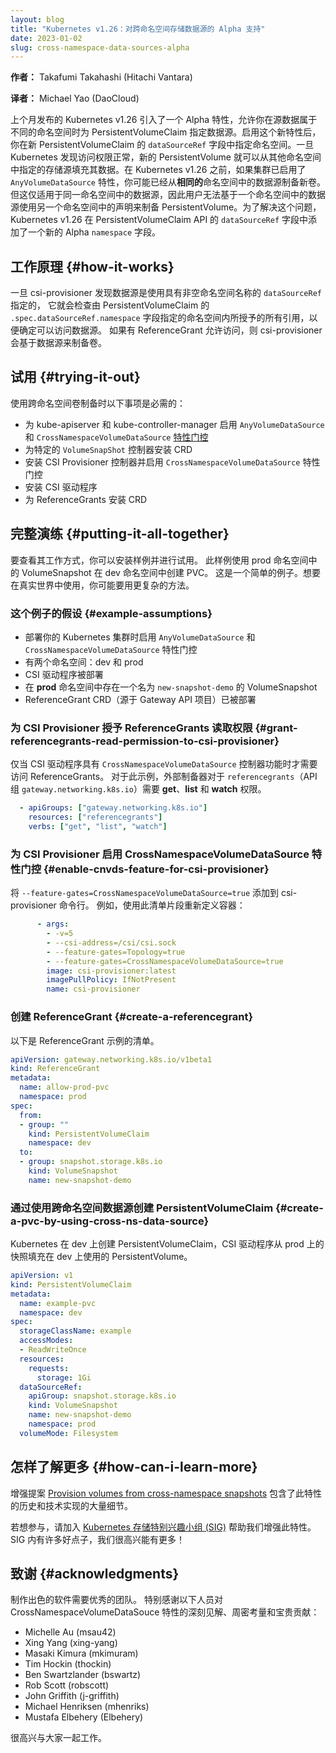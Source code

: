 ```yaml
---
layout: blog
title: "Kubernetes v1.26：对跨命名空间存储数据源的 Alpha 支持"
date: 2023-01-02
slug: cross-namespace-data-sources-alpha
---
```

<!--
layout: blog
title: "Kubernetes v1.26: Alpha support for cross-namespace storage data sources"
date: 2023-01-02
slug: cross-namespace-data-sources-alpha
-->

<!--
**Author:** Takafumi Takahashi (Hitachi Vantara)
-->
**作者：** Takafumi Takahashi (Hitachi Vantara)

**译者：** Michael Yao (DaoCloud)

<!--
Kubernetes v1.26, released last month, introduced an alpha feature that
lets you specify a data source for a PersistentVolumeClaim, even where the source
data belong to a different namespace.
With the new feature enabled, you specify a namespace in the `dataSourceRef` field of
a new PersistentVolumeClaim. Once Kubernetes checks that access is OK, the new
PersistentVolume can populate its data from the storage source specified in that other
namespace.
Before Kubernetes v1.26, provided your cluster had the `AnyVolumeDataSource` feature enabled,
you could already provision new volumes from a data source in the **same**
namespace.
However, that only worked for the data source in the same namespace,
therefore users couldn't provision a PersistentVolume with a claim
in one namespace from a data source in other namespace.
To solve this problem, Kubernetes v1.26 added a new alpha `namespace` field
to `dataSourceRef` field in PersistentVolumeClaim the API.
-->
上个月发布的 Kubernetes v1.26 引入了一个 Alpha 特性，允许你在源数据属于不同的命名空间时为
PersistentVolumeClaim 指定数据源。启用这个新特性后，你在新 PersistentVolumeClaim 的
`dataSourceRef` 字段中指定命名空间。一旦 Kubernetes 发现访问权限正常，新的 PersistentVolume
就可以从其他命名空间中指定的存储源填充其数据。在 Kubernetes v1.26 之前，如果集群已启用了
`AnyVolumeDataSource` 特性，你可能已经从**相同的**命名空间中的数据源制备新卷。
但这仅适用于同一命名空间中的数据源，因此用户无法基于一个命名空间中的数据源使用另一个命名空间中的声明来制备
PersistentVolume。为了解决这个问题，Kubernetes v1.26 在 PersistentVolumeClaim API 的
`dataSourceRef` 字段中添加了一个新的 Alpha `namespace` 字段。

<!--
## How it works

Once the csi-provisioner finds that a data source is specified with a `dataSourceRef` that
has a non-empty namespace name,
it checks all reference grants within the namespace that's specified by the`.spec.dataSourceRef.namespace`
field of the PersistentVolumeClaim, in order to see if access to the data source is allowed.
If any ReferenceGrant allows access, the csi-provisioner provisions a volume from the data source.
-->
## 工作原理   {#how-it-works}

一旦 csi-provisioner 发现数据源是使用具有非空命名空间名称的 `dataSourceRef` 指定的，
它就会检查由 PersistentVolumeClaim 的 `.spec.dataSourceRef.namespace`
字段指定的命名空间内所授予的所有引用，以便确定可以访问数据源。
如果有 ReferenceGrant 允许访问，则 csi-provisioner 会基于数据源来制备卷。

<!--
## Trying it out

The following things are required to use cross namespace volume provisioning:

* Enable the `AnyVolumeDataSource` and `CrossNamespaceVolumeDataSource` [feature gates](/docs/reference/command-line-tools-reference/feature-gates/) for the kube-apiserver and kube-controller-manager
* Install a CRD for the specific `VolumeSnapShot` controller
* Install the CSI Provisioner controller and enable the `CrossNamespaceVolumeDataSource` feature gate
* Install the CSI driver
* Install a CRD for ReferenceGrants
-->
## 试用   {#trying-it-out}

使用跨命名空间卷制备时以下事项是必需的：

* 为 kube-apiserver 和 kube-controller-manager 启用 `AnyVolumeDataSource` 和
  `CrossNamespaceVolumeDataSource` [特性门控](/zh-cn/docs/reference/command-line-tools-reference/feature-gates/)
* 为特定的 `VolumeSnapShot` 控制器安装 CRD
* 安装 CSI Provisioner 控制器并启用 `CrossNamespaceVolumeDataSource` 特性门控
* 安装 CSI 驱动程序
* 为 ReferenceGrants 安装 CRD

<!--
## Putting it all together

To see how this works, you can install the sample and try it out.
This sample do to create PVC in dev namespace from VolumeSnapshot in prod namespace.
That is a simple example. For real world use, you might want to use a more complex approach.
-->
## 完整演练  {#putting-it-all-together}

要查看其工作方式，你可以安装样例并进行试用。
此样例使用 prod 命名空间中的 VolumeSnapshot 在 dev 命名空间中创建 PVC。
这是一个简单的例子。想要在真实世界中使用，你可能要用更复杂的方法。

<!--
### Assumptions for this example {#example-assumptions}

* Your Kubernetes cluster was deployed with `AnyVolumeDataSource` and `CrossNamespaceVolumeDataSource` feature gates enabled
* There are two namespaces, dev and prod
* CSI driver is being deployed
* There is an existing VolumeSnapshot named `new-snapshot-demo` in the _prod_ namespace
* The ReferenceGrant CRD (from the Gateway API project) is already deployed
-->
### 这个例子的假设  {#example-assumptions}

* 部署你的 Kubernetes 集群时启用 `AnyVolumeDataSource` 和 `CrossNamespaceVolumeDataSource` 特性门控
* 有两个命名空间：dev 和 prod
* CSI 驱动程序被部署
* 在 **prod** 命名空间中存在一个名为 `new-snapshot-demo` 的 VolumeSnapshot
* ReferenceGrant CRD（源于 Gateway API 项目）已被部署

<!--
### Grant ReferenceGrants read permission to the CSI Provisioner

Access to ReferenceGrants is only needed when the CSI driver
has the `CrossNamespaceVolumeDataSource` controller capability.
For this example, the external-provisioner needs **get**, **list**, and **watch**
permissions for `referencegrants` (API group `gateway.networking.k8s.io`).
-->
### 为 CSI Provisioner 授予 ReferenceGrants 读取权限  {#grant-referencegrants-read-permission-to-csi-provisioner}

仅当 CSI 驱动程序具有 `CrossNamespaceVolumeDataSource` 控制器功能时才需要访问 ReferenceGrants。
对于此示例，外部制备器对于 `referencegrants`（API 组 `gateway.networking.k8s.io`）需要
**get**、**list** 和 **watch** 权限。

```yaml
  - apiGroups: ["gateway.networking.k8s.io"]
    resources: ["referencegrants"]
    verbs: ["get", "list", "watch"]
```

<!--
### Enable the CrossNamespaceVolumeDataSource feature gate for the CSI Provisioner

Add `--feature-gates=CrossNamespaceVolumeDataSource=true` to the csi-provisioner command line.
For example, use this manifest snippet to redefine the container:
-->
### 为 CSI Provisioner 启用 CrossNamespaceVolumeDataSource 特性门控   {#enable-cnvds-feature-for-csi-provisioner}

将 `--feature-gates=CrossNamespaceVolumeDataSource=true` 添加到 csi-provisioner 命令行。
例如，使用此清单片段重新定义容器：

```yaml
      - args:
        - -v=5
        - --csi-address=/csi/csi.sock
        - --feature-gates=Topology=true
        - --feature-gates=CrossNamespaceVolumeDataSource=true
        image: csi-provisioner:latest
        imagePullPolicy: IfNotPresent
        name: csi-provisioner
```

<!--
### Create a ReferenceGrant

Here's a manifest for an example ReferenceGrant.
-->
### 创建 ReferenceGrant   {#create-a-referencegrant}

以下是 ReferenceGrant 示例的清单。

```yaml
apiVersion: gateway.networking.k8s.io/v1beta1
kind: ReferenceGrant
metadata:
  name: allow-prod-pvc
  namespace: prod
spec:
  from:
  - group: ""
    kind: PersistentVolumeClaim
    namespace: dev
  to:
  - group: snapshot.storage.k8s.io
    kind: VolumeSnapshot
    name: new-snapshot-demo
```

<!--
### Create a PersistentVolumeClaim by using cross namespace data source

Kubernetes creates a PersistentVolumeClaim on dev and the CSI driver populates
the PersistentVolume used on dev from snapshots on prod.
-->
### 通过使用跨命名空间数据源创建 PersistentVolumeClaim   {#create-a-pvc-by-using-cross-ns-data-source}

Kubernetes 在 dev 上创建 PersistentVolumeClaim，CSI 驱动程序从 prod 上的快照填充在
dev 上使用的 PersistentVolume。

```yaml
apiVersion: v1
kind: PersistentVolumeClaim
metadata:
  name: example-pvc
  namespace: dev
spec:
  storageClassName: example
  accessModes:
  - ReadWriteOnce
  resources:
    requests:
      storage: 1Gi
  dataSourceRef:
    apiGroup: snapshot.storage.k8s.io
    kind: VolumeSnapshot
    name: new-snapshot-demo
    namespace: prod
  volumeMode: Filesystem
```

<!--
## How can I learn more?

The enhancement proposal,
[Provision volumes from cross-namespace snapshots](https://github.com/kubernetes/enhancements/tree/master/keps/sig-storage/3294-provision-volumes-from-cross-namespace-snapshots), includes lots of detail about the history and technical implementation of this feature.

Please get involved by joining the [Kubernetes Storage Special Interest Group (SIG)](https://github.com/kubernetes/community/tree/master/sig-storage)
to help us enhance this feature.
There are a lot of good ideas already and we'd be thrilled to have more!
-->
## 怎样了解更多   {#how-can-i-learn-more}

增强提案
[Provision volumes from cross-namespace snapshots](https://github.com/kubernetes/enhancements/tree/master/keps/sig-storage/3294-provision-volumes-from-cross-namespace-snapshots)
包含了此特性的历史和技术实现的大量细节。

若想参与，请加入
[Kubernetes 存储特别兴趣小组 (SIG)](https://github.com/kubernetes/community/tree/master/sig-storage)
帮助我们增强此特性。SIG 内有许多好点子，我们很高兴能有更多！

<!--
## Acknowledgments

It takes a wonderful group to make wonderful software.
Special thanks to the following people for the insightful reviews,
thorough consideration and valuable contribution to the CrossNamespaceVolumeDataSouce feature:
-->
## 致谢   {#acknowledgments}

制作出色的软件需要优秀的团队。
特别感谢以下人员对 CrossNamespaceVolumeDataSouce 特性的深刻见解、周密考量和宝贵贡献：

* Michelle Au (msau42)
* Xing Yang (xing-yang)
* Masaki Kimura (mkimuram)
* Tim Hockin (thockin)
* Ben Swartzlander (bswartz)
* Rob Scott (robscott)
* John Griffith (j-griffith)
* Michael Henriksen (mhenriks)
* Mustafa Elbehery (Elbehery)

<!--
It’s been a joy to work with y'all on this.
-->
很高兴与大家一起工作。
